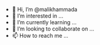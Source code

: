- 👋 Hi, I’m @malikhammada
- 👀 I’m interested in ...
- 🌱 I’m currently learning ...
- 💞️ I’m looking to collaborate on ...
- 📫 How to reach me ...

<!---
malikhammada/malikhammada is a ✨ special ✨ repository because its `README.md` (this file) appears on your GitHub profile.
You can click the Preview link to take a look at your changes.
--->
